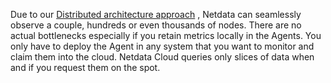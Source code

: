 <!--
title: "Unlimited scalability"
sidebar_label: "Unlimited scalability"
custom_edit_url: "https://github.com/netdata/netdata/blob/master/docs/concepts/netdata-architecture/unlimited-scalability.md"
sidebar_position: "400"
learn_status: "Published"
learn_topic_type: "Concepts"
learn_rel_path: "Concepts/Netdata architecture"
learn_docs_purpose: "Explain the simplicity of scaling the Netdata Arch to an infinite number of nodes"
-->

Due to
our [Distributed architecture approach](https://github.com/netdata/netdata/blob/master/docs/concepts/netdata-architecture/distributed-data-architecture.md)
, Netdata can seamlessly observe a couple, hundreds or even thousands of nodes. There are no actual bottlenecks
especially if you retain metrics locally in the Agents. You only have to deploy the Agent in any system that you want to
monitor and claim them into the cloud. Netdata Cloud queries only slices of data when and if you request them on the
spot. 

